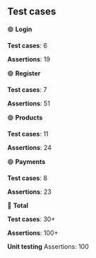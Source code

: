 ## **Test cases**

🟢 **Login**

**Test cases**: 6

**Assertions**: 19

🟢 **Register**

**Test cases**: 7

**Assertions**: 51

🟢 **Products**

**Test cases**: 11

**Assertions**: 24

🟢 **Payments**

**Test cases**: 8

**Assertions**: 23

🔴 **Total**

**Test cases**: 30+

**Assertions**: 100+


**Unit testing**
Assertions: 100